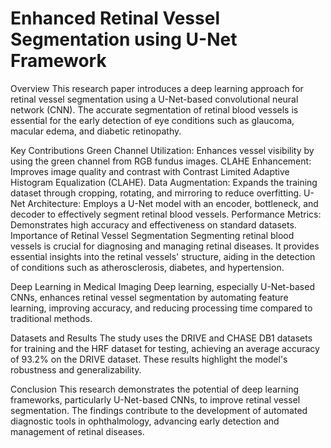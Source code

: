 # Enhanced Retinal Vessel Segmentation using U-Net Framework 
Overview
This research paper introduces a deep learning approach for retinal vessel segmentation using a U-Net-based convolutional neural network (CNN). The accurate segmentation of retinal blood vessels is essential for the early detection of eye conditions such as glaucoma, macular edema, and diabetic retinopathy.

Key Contributions
Green Channel Utilization: Enhances vessel visibility by using the green channel from RGB fundus images.
CLAHE Enhancement: Improves image quality and contrast with Contrast Limited Adaptive Histogram Equalization (CLAHE).
Data Augmentation: Expands the training dataset through cropping, rotating, and mirroring to reduce overfitting.
U-Net Architecture: Employs a U-Net model with an encoder, bottleneck, and decoder to effectively segment retinal blood vessels.
Performance Metrics: Demonstrates high accuracy and effectiveness on standard datasets.
Importance of Retinal Vessel Segmentation
Segmenting retinal blood vessels is crucial for diagnosing and managing retinal diseases. It provides essential insights into the retinal vessels' structure, aiding in the detection of conditions such as atherosclerosis, diabetes, and hypertension.

Deep Learning in Medical Imaging
Deep learning, especially U-Net-based CNNs, enhances retinal vessel segmentation by automating feature learning, improving accuracy, and reducing processing time compared to traditional methods.

Datasets and Results
The study uses the DRIVE and CHASE DB1 datasets for training and the HRF dataset for testing, achieving an average accuracy of 93.2% on the DRIVE dataset. These results highlight the model's robustness and generalizability.

Conclusion
This research demonstrates the potential of deep learning frameworks, particularly U-Net-based CNNs, to improve retinal vessel segmentation. The findings contribute to the development of automated diagnostic tools in ophthalmology, advancing early detection and management of retinal diseases.
